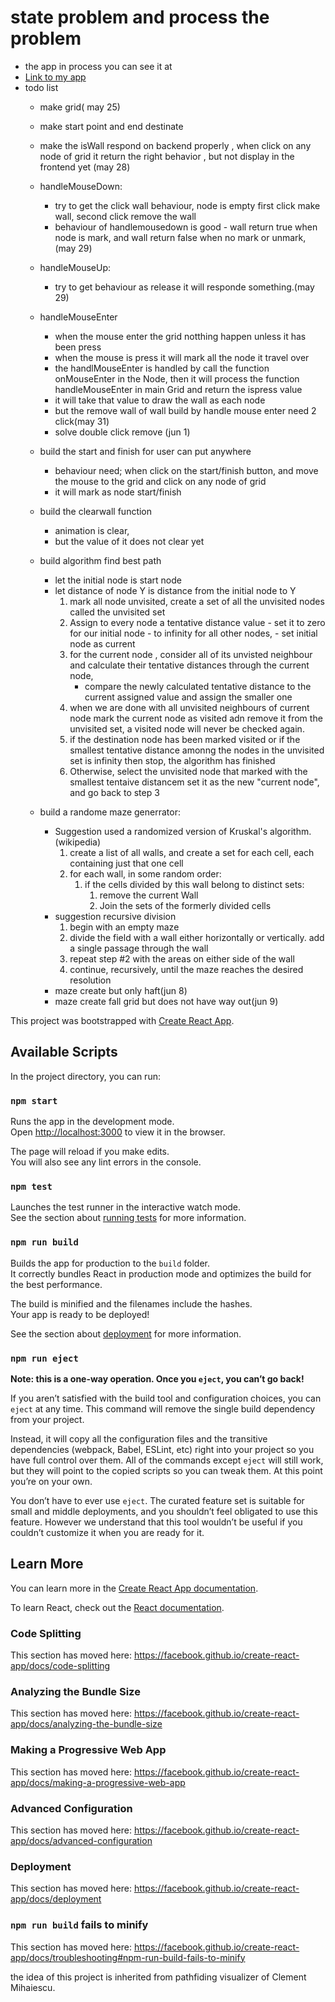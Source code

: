 # state problem and process the problem
- the app in process you can see it at
- [Link to my app](https://my-finding-app.herokuapp.com/)
- todo list 
    - make grid( may 25)
    - make start point and end destinate
    - make the isWall respond on backend properly , when click on any node of grid it return the right behavior , but not display in the frontend yet (may 28)
    - handleMouseDown:

        - try to get the click wall behaviour, node is empty first click make wall, second click remove the wall
        - behaviour of handlemousedown is good - wall return true when node is mark, and wall return false when no mark or unmark, (may 29) 
    - handleMouseUp:
        - try to get behaviour as release it will responde something.(may 29)
    - handleMouseEnter
        - when the mouse enter the grid notthing happen unless it has been press
        - when the mouse is press it will mark all the node it travel over
        - the handlMouseEnter is handled by call the function onMouseEnter in the Node, then it will process the function handleMouseEnter in main Grid  and return the ispress value
        - it will take that value to draw the wall as each node
        - but the remove wall of wall build by handle mouse enter need 2 click(may 31)
        - solve double click remove (jun 1)
    - build the start and finish for user can put anywhere
        - behaviour need; when click on the start/finish button, and move the mouse to the grid and click on any node of grid 
        - it will mark as node start/finish  
    - build the clearwall function 
        - animation is clear, 
        - but the value of it does not clear yet
    - build algorithm find best path
        - let the initial node is start node
        - let distance of node Y is distance from the initial node to Y
             1. mark all node unvisited, create a set of all the unvisited nodes called the unvisited set 
             2.  Assign to every node a tentative distance  value 
                - set it to zero for our initial node 
                - to infinity for all other nodes, 
                - set initial node as current
             3. for the current node , consider all of its unvisted  neighbour and calculate their tentative  distances through the current node, 
                - compare the newly calculated tentative distance to the current assigned  value and assign the smaller one
             4. when we are done with all unvisited neighbours of current node mark the current node as visited  adn remove it from the unvisited set, a visited node will never be checked again.
             5. if the destination node has been marked visited or if the smallest tentative distance amonng the nodes in the unvisited set is infinity then stop, the algorithm has finished
             6. Otherwise, select the unvisited node that marked with the smallest tentaive distancem set it as the new "current node", and go back to step 3
    - build a randome maze generrator:
        - Suggestion used a randomized version of Kruskal's algorithm.(wikipedia)
            1. create a list of all walls, and create a set for each cell, each containing just that one cell
            2. for each wall, in some random order:
                1. if the cells divided by this wall belong to distinct sets:
                    1. remove the current Wall
                    2. Join the sets of the formerly divided cells
        - suggestion recursive division
            1. begin with an empty maze
            2. divide the field with a wall either horizontally or vertically. add a single passage through the wall
            3. repeat step #2  with the areas on either side of the wall
            4. continue, recursively, until the maze reaches the desired resolution 
        - maze create but only haft(jun 8)
        - maze create fall grid but does not have way out(jun 9)

             
            
            

        
    


  
This project was bootstrapped with [Create React App](https://github.com/facebook/create-react-app).

## Available Scripts

In the project directory, you can run:

### `npm start`

Runs the app in the development mode.<br />
Open [http://localhost:3000](http://localhost:3000) to view it in the browser.

The page will reload if you make edits.<br />
You will also see any lint errors in the console.

### `npm test`

Launches the test runner in the interactive watch mode.<br />
See the section about [running tests](https://facebook.github.io/create-react-app/docs/running-tests) for more information.

### `npm run build`

Builds the app for production to the `build` folder.<br />
It correctly bundles React in production mode and optimizes the build for the best performance.

The build is minified and the filenames include the hashes.<br />
Your app is ready to be deployed!

See the section about [deployment](https://facebook.github.io/create-react-app/docs/deployment) for more information.

### `npm run eject`

**Note: this is a one-way operation. Once you `eject`, you can’t go back!**

If you aren’t satisfied with the build tool and configuration choices, you can `eject` at any time. This command will remove the single build dependency from your project.

Instead, it will copy all the configuration files and the transitive dependencies (webpack, Babel, ESLint, etc) right into your project so you have full control over them. All of the commands except `eject` will still work, but they will point to the copied scripts so you can tweak them. At this point you’re on your own.

You don’t have to ever use `eject`. The curated feature set is suitable for small and middle deployments, and you shouldn’t feel obligated to use this feature. However we understand that this tool wouldn’t be useful if you couldn’t customize it when you are ready for it.

## Learn More

You can learn more in the [Create React App documentation](https://facebook.github.io/create-react-app/docs/getting-started).

To learn React, check out the [React documentation](https://reactjs.org/).

### Code Splitting

This section has moved here: https://facebook.github.io/create-react-app/docs/code-splitting

### Analyzing the Bundle Size

This section has moved here: https://facebook.github.io/create-react-app/docs/analyzing-the-bundle-size

### Making a Progressive Web App

This section has moved here: https://facebook.github.io/create-react-app/docs/making-a-progressive-web-app

### Advanced Configuration

This section has moved here: https://facebook.github.io/create-react-app/docs/advanced-configuration

### Deployment

This section has moved here: https://facebook.github.io/create-react-app/docs/deployment

### `npm run build` fails to minify

This section has moved here: https://facebook.github.io/create-react-app/docs/troubleshooting#npm-run-build-fails-to-minify

the idea of this project is inherited from pathfiding visualizer of Clement Mihaiescu.
